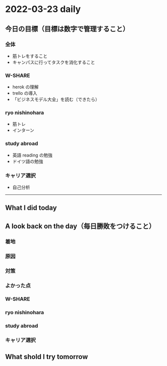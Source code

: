 # 2022-03-23 daily 

## 今日の目標（目標は数字で管理すること）
### 全体
- 筋トレをすること
- キャンパスに行ってタスクを消化すること

### W-SHARE
- herok の理解
- trello の導入
- 「ビジネスモデル大全」を読む（できたら）
### ryo nishinohara
- 筋トレ
- インターン
### study abroad
- 英語 reading の勉強
- ドイツ語の勉強
### キャリア選択
- 自己分析

---
## What I did today

## A look back on the day（毎日勝敗をつけること）
### 着地
### 原因
### 対策

### よかった点

### W-SHARE
### ryo nishinohara
### study abroad
### キャリア選択

## What shold I try tomorrow
